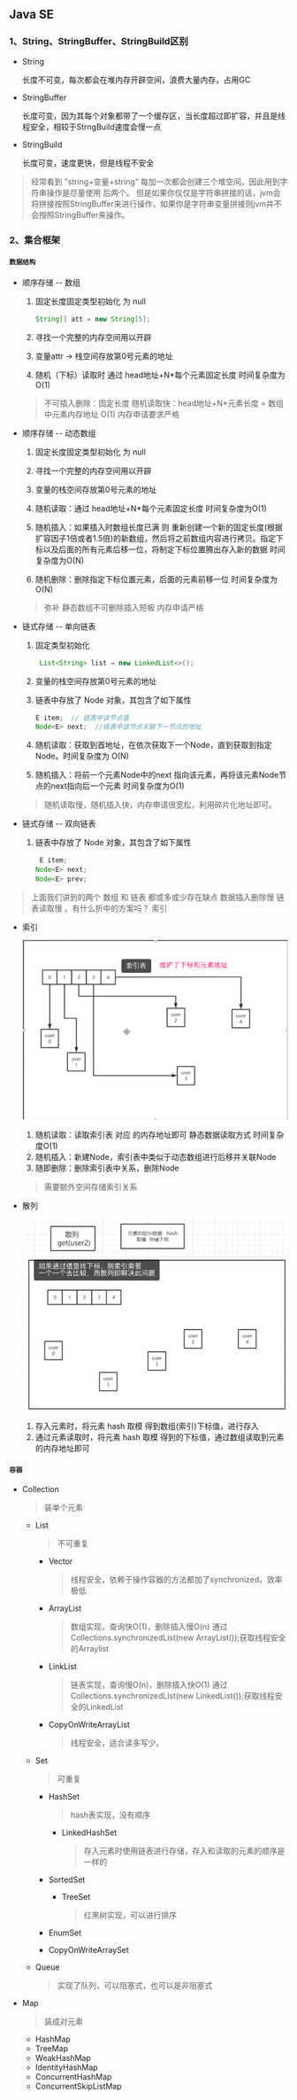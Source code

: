 ## Java SE

### 1、String、StringBuffer、StringBuild区别

* String

	长度不可变，每次都会在堆内存开辟空间，浪费大量内存，占用GC

* StringBuffer

	长度可变，因为其每个对象都带了一个缓存区，当长度超过即扩容，并且是线程安全，相较于StrngBuild速度会慢一点

* StringBuild

	长度可变，速度更快，但是线程不安全

> 经常看到 ”string+变量+string“   每加一次都会创建三个堆空间。因此用到字符串操作是尽量使用 后两个。 但是如果你仅仅是字符串拼接的话，jvm会将拼接按照StringBuffer来进行操作，如果你是字符串变量拼接则jvm并不会按照StringBuffer来操作。

### 2、集合框架

#### `数据结构`

* 顺序存储 -- 数组
	1. 固定长度固定类型初始化 为 null
	
		```java
		String[] att = new String[5];
		```
	
	2. 寻找一个完整的内存空间用以开辟
	
	3. 变量attr -> 栈空间存放第0号元素的地址
	
	4. 随机（下标）读取时 通过 head地址+N*每个元素固定长度   时间复杂度为O(1)
	
	> 不可插入删除：固定长度    随机读取快：head地址+N*元素长度 = 数组中元素内存地址 O(1)      内存申请要求严格

* 顺序存储 -- 动态数组

	1. 固定长度固定类型初始化 为 null

	2. 寻找一个完整的内存空间用以开辟

	3. 变量的栈空间存放第0号元素的地址

	4. 随机读取：通过 head地址+N*每个元素固定长度   时间复杂度为O(1)

	5. 随机插入：如果插入时数组长度已满 则 重新创建一个新的固定长度(根据扩容因子1倍或者1.5倍)的新数组，然后将之前数组内容进行拷贝。指定下标以及后面的所有元素后移一位，将制定下标位置腾出存入新的数据  时间复杂度为O(N)

	6. 随机删除：删除指定下标位置元素，后面的元素前移一位  时间复杂度为O(N)

	> 弥补 静态数组不可删除插入短板    内存申请严格 

* 链式存储 -- 单向链表

	1. 固定类型初始化 

		```java
		 List<String> list = new LinkedList<>();
		```

	2. 变量的栈空间存放第0号元素的地址

	3. 链表中存放了 Node 对象，其包含了如下属性

		```java
		E item;  // 链表中该节点值
		Node<E> next;  //链表中该节点关联下一节点的地址
		```

	4. 随机读取：获取到首地址，在依次获取下一个Node，直到获取到指定Node。时间复杂度为 O(N)

	5. 随机插入：将前一个元素Node中的next 指向该元素，再将该元素Node节点的next指向后一个元素    时间复杂度为O(1)

	> 随机读取慢，随机插入快，内存申请很宽松，利用碎片化地址即可。

* 链式存储 -- 双向链表

	1. 链表中存放了 Node 对象，其包含了如下属性

		```java
		 E item;
		Node<E> next;
		Node<E> prev;
		```

> 上面我们讲到的两个  数组  和  链表   都或多或少存在缺点     数据插入删除慢     链表读取慢   。有什么折中的方案吗？ 索引



* 索引

	![image-20210324204629912](面试.assets/image-20210324204629912.png)

	1. 随机读取：读取索引表  对应  的内存地址即可   静态数据读取方式   时间复杂度O(1)
	2. 随机插入：新建Node，索引表中类似于动态数组进行后移并关联Node
	3. 随即删除：删除索引表中关系，删除Node

	> 需要额外空间存储索引关系

* 散列

	![image-20210324205750399](面试.assets/image-20210324205750399.png)

	1. 存入元素时，将元素 hash 取模 得到数组(索引)下标值，进行存入
	2. 通过元素读取时，将元素 hash 取模 得到的下标值，通过数组读取到元素的内存地址即可

#### `容器`

* Collection

	> 装单个元素

	* List

		> 不可重复

		* Vector

			> 线程安全，依赖于操作容器的方法都加了synchronized，效率极低

		* ArrayList

			> 数组实现，查询快O(1)，删除插入慢O(n)  通过Collections.synchronizedList(new ArrayList<String>());获取线程安全的Arraylist

		* LinkList

			> 链表实现，查询慢O(n)，删除插入快O(1)  通过Collections.synchronizedList(new LinkedList<String>());获取线程安全的LinkedList

		* CopyOnWriteArrayList

			> 线程安全，适合读多写少。

	* Set

		> 可重复

		* HashSet

			> hash表实现，没有顺序

			* LinkedHashSet

				> 存入元素时使用链表进行存储，存入和读取的元素的顺序是一样的

		* SortedSet

			* TreeSet

				> 红黑树实现，可以进行排序

		* EnumSet

		* CopyOnWriteArraySet

	* Queue

		> 实现了队列，可以阻塞式，也可以是非阻塞式

* Map

	> 装成对元素

	* HashMap
	* TreeMap
	* WeakHashMap
	* IdentityHashMap
	* ConcurrentHashMap
	* ConcurrentSkipListMap